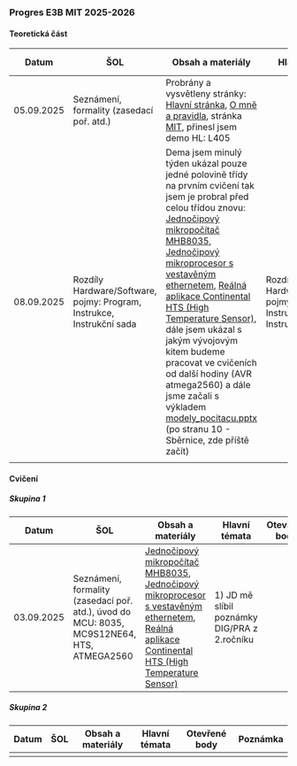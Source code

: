 ### Progres E3B MIT 2025-2026

#### Teoretická část

| Datum      | ŠOL                                                          | Obsah a materiály                                            | Hlavní témata                                                | Otevřené body                     | Poznámka |
| ---------- | ------------------------------------------------------------ | ------------------------------------------------------------ | ------------------------------------------------------------ | --------------------------------- | -------- |
| 05.09.2025 | Seznámení, formality (zasedací poř. atd.)                    | Probrány a vysvětleny stránky: [Hlavní stránka](../../README.md), [O mně a pravidla](../../o-mne/readme.md), stránka [MIT](../../predmety/mit/readme.md), přinesl jsem demo HL: L405 |                                                              |                                   |          |
| 08.09.2025 | Rozdíly Hardware/Software, pojmy: Program, Instrukce, Instrukční sada | Dema jsem minulý týden ukázal pouze jedné polovině třídy na prvním cvičení tak jsem je probral před celou třídou znovu: [Jednočipový mikropočítač MHB8035](../../predmety/mit/dema/mhb-8035/readme.md), [Jednočipový mikroprocesor s vestavěným ethernetem](../../predmety/mit/dema/mc9s12ne64/readme.md), [Reálná aplikace Continental HTS (High Temperature Sensor)](../../predmety/mit/dema/hts/readme.md), dále jsem ukázal s jakým vývojovým kitem budeme pracovat ve cvičeních od další hodiny (AVR atmega2560) a dále jsme začali s výkladem [modely_pocitacu.pptx](../../predmety/mit/materialy/modely_pocitacu.pptx) (po stranu 10 - Sběrnice, zde příště začít) | Rozdíly Hardware/Software, pojmy: Program, Instrukce, Instrukční sada | Není k dispozici zasedací pořádek |          |
|            |                                                              |                                                              |                                                              |                                   |          |

#### Cvičení

##### Skupina 1

| Datum      | ŠOL                                                          | Obsah a materiály                                            | Hlavní témata                                | Otevřené body | Poznámka                                        |
| ---------- | ------------------------------------------------------------ | ------------------------------------------------------------ | -------------------------------------------- | ------------- | ----------------------------------------------- |
| 03.09.2025 | Seznámení, formality (zasedací poř. atd.), úvod do MCU: 8035, MC9S12NE64, HTS, ATMEGA2560 | [Jednočipový mikropočítač MHB8035](../../predmety/mit/dema/mhb-8035/readme.md), [Jednočipový mikroprocesor s vestavěným ethernetem](../../predmety/mit/dema/mc9s12ne64/readme.md), [Reálná aplikace Continental HTS (High Temperature Sensor)](../../predmety/mit/dema/hts/readme.md) | 1) JD mě slíbil poznámky DIG/PRA z 2.ročníku |               | 1) Bylo zmíněno, že je třeba zopakovat C jazyk. |

##### Skupina 2

| Datum | ŠOL  | Obsah a materiály | Hlavní témata | Otevřené body | Poznámka |
| ----- | ---- | ----------------- | ------------- | ------------- | -------- |
|       |      |                   |               |               |          |